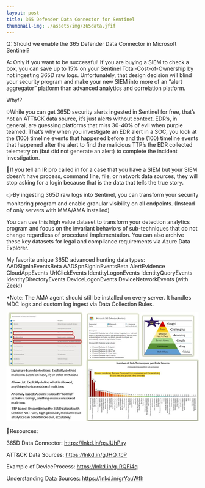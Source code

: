 ```yaml
---
layout: post
title: 365 Defender Data Connector for Sentinel
thumbnail-img: ./assets/img/365data.jfif
---
```

Q: Should we enable the 365 Defender Data Connector in Microsoft Sentinel?

A: Only if you want to be successful! If you are buying a SIEM to check a box, you can save up to 15% on your Sentinel Total-Cost-of-Ownership by not ingesting 365D raw logs. Unfortunately, that design decision will blind your security program and make your new SIEM into more of an “alert aggregator” platform than advanced analytics and correlation platform.

Why⁉️

💡While you can get 365D security alerts ingested in Sentinel for free, that’s not an ATT&CK data source, it’s just alerts without context. EDR’s, in general, are guessing platforms that miss 30-40% of evil when purple teamed. That’s why when you investigate an EDR alert in a SOC, you look at the (100) timeline events that happened before and the (100) timeline events that happened after the alert to find the malicious TTP’s the EDR collected telemetry on (but did not generate an alert) to complete the incident investigation.

🔺If you tell an IR pro called in for a case that you have a SIEM but your SIEM doesn’t have process, command line, file, or network data sources, they will stop asking for a login because that is the data that tells the true story.

👉By ingesting 365D raw logs into Sentinel, you can transform your security monitoring program and enable granular visibility on all endpoints. (Instead of only servers with MMA/AMA installed)

You can use this high value dataset to transform your detection analytics program and focus on the invariant behaviors of sub-techniques that do not change regardless of procedural implementation. You can also archive these key datasets for legal and compliance requirements via Azure Data Explorer.

My favorite unique 365D advanced hunting data types:
AADSignInEventsBeta
AADSpnSignInEventsBeta
AlertEvidence
CloudAppEvents
UrlClickEvents
IdentityLogonEvents
IdentityQueryEvents
IdentityDirectoryEvents
DeviceLogonEvents
DeviceNetworkEvents (with Zeek!)

*Note: The AMA agent should still be installed on every server. It handles MDC logs and custom log ingest via Data Collection Rules.

![Image](/assets/img/365data.jfif)

🎒Resources:

365D Data Connector: https://lnkd.in/gsJUhPsy

ATT&CK Data Sources: https://lnkd.in/gJHQ_tcP

Example of DeviceProcess: https://lnkd.in/g-RQFi4q

Understanding Data Sources: https://lnkd.in/grYauWfh



